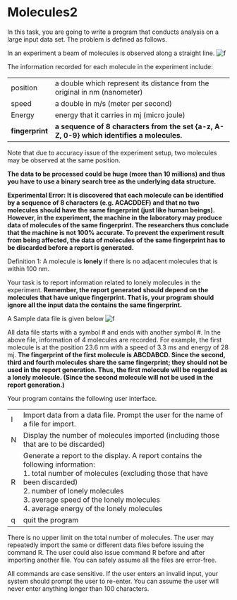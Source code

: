 Molecules2
===========

In this task, you are going to write a program that conducts analysis on a large input data set. The problem is defined as follows. 

In an experiment a beam of molecules is observed along a straight line.
![f](http://i4.tietuku.com/5bae8944abb2759c.png) 

The information recorded for each molecule in the experiment include:
<table><tr><td>
position</td><td>a double which represent its distance from the original in nm (nanometer)</td></tr>
<tr><td>speed</td><td> a double in m/s (meter per second)</td></tr>
<tr><td>Energy</td><td> energy that it carries in mj (micro joule)</td></tr>
<tr><td><b>fingerprint</b></td><td><b> a sequence of 8 characters from the set {a-z, A-Z, 0-9} which identifies a molecules.</b></td></tr></table>
Note that due to accuracy issue of the experiment setup, two molecules may be observed at the same position.


**The data to be processed could be huge (more than 10 millions) and thus you have to use a binary search tree as the underlying data structure.**

**Experimental Error: It is discovered that each molecule can be identified by a sequence of 8 characters (e.g. ACACDDEF) and that no two molecules should have the same fingerprint (just like human beings). However, in the experiment, the machine in the laboratory may produce data of molecules of the same fingerprint. The researchers thus conclude that the machine is not 100% accurate. To prevent the experiment result from being affected, the data of molecules of the same fingerprint has to be discarded before a report is generated.**


Definition 1: A molecule is **lonely** if there is no adjacent molecules that is within 100 nm.


Your task is to report information related to lonely molecules in the experiment. **Remember, the report generated should depend on the molecules that have unique fingerprint. That is, your program should ignore all the input data the contains the same fingerprint.**


A Sample data file is given below
![f](http://i4.tietuku.com/72da0cdf6e90e805.png)

All data file starts with a symbol # and ends with another symbol #. In the above file, information of 4 molecules are recorded. For example, the first molecule is at the position 23.6 nm with a speed of 3.3 ms and energy of 28 mj. **The fingerprint of the first molecule is ABCDABCD. Since the second, third and fourth molecules share the same fingerprint; they should not be used in the report generation. Thus, the first molecule will be regarded as a lonely molecule. (Since the second molecule will not be used in the report generation.)**


Your program contains the following user interface.
<table><tr><td>
I</td><td> Import data from a data file. Prompt the user for the name of a file for import.</td></tr>
<tr><td>N</td><td> Display the number of molecules imported (including those that are to be
discarded)</td></tr>
<tr><td>R</td><td> Generate a report to the display. A report contains the following information:</br>
1. total number of molecules (excluding those that have been discarded)</br>
2. number of lonely molecules</br>
3. average speed of the lonely molecules</br>
4. average energy of the lonely molecules</td></tr>
<tr><td>q</td><td> quit the program</td></tr></table>

There is no upper limit on the total number of molecules. The user may repeatedly import the same or different data files before issuing the command R. The user could also issue command R before and after importing another file. You can safely assume all the files are error-free.


All commands are case sensitive. If the user enters an invalid input, your system should prompt the user to re-enter. You can assume the user will never enter anything longer than 100 characters.
